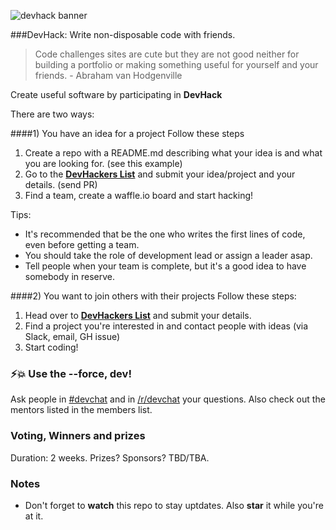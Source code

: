 ![devhack banner](https://s3-us-west-1.amazonaws.com/devhack/devhack1.png)
  
###DevHack: Write non-disposable code with friends.  
> Code challenges sites are cute but they are not good neither for building a portfolio or making something useful for yourself and your friends. - Abraham van Hodgenville  

Create useful software by participating in **DevHack**  

There are two ways:

####1) You have an idea for a project
Follow these steps

1. Create a repo  with a README.md describing what your idea is and what you are looking for. (see this example)
2. Go to the **[DevHackers List](https://github.com/devolio-devchat/devhackers)** and submit your idea/project and your details. (send PR)
3. Find a team, create a waffle.io board and start hacking!

Tips:

* It's recommended that be the one who writes the first lines of code, even before getting a team.
* You should take the role of development lead or assign a leader asap.
* Tell people when your team is complete, but it's a good idea to have somebody in reserve.

####2) You want to join others with their projects
 Follow these steps:
 
 1. Head over to **[DevHackers List](https://github.com/devolio-devchat/devhackers)** and submit your details.
 2. Find a project you're interested in and contact people with ideas (via Slack, email, GH issue)
 3. Start coding!

### ⚡️💥 Use the --force, dev! 
Ask people in [#devchat](http://devchat.devolio.net/) and in [/r/devchat](https://www.reddit.com/r/devchat) your questions. Also check out the mentors listed in the members list.
 
 
### Voting, Winners and prizes
Duration: 2 weeks. 
Prizes? Sponsors? TBD/TBA.  

### Notes

- Don't forget to **watch** this repo to stay uptdates. Also **star** it while you're at it.
